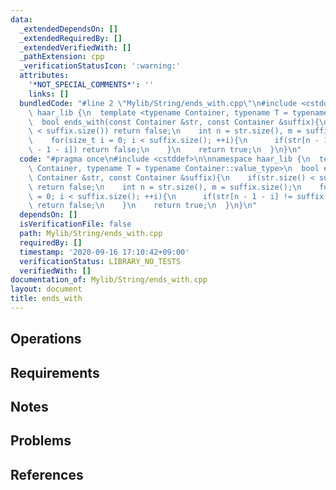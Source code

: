 ```yaml
---
data:
  _extendedDependsOn: []
  _extendedRequiredBy: []
  _extendedVerifiedWith: []
  _pathExtension: cpp
  _verificationStatusIcon: ':warning:'
  attributes:
    '*NOT_SPECIAL_COMMENTS*': ''
    links: []
  bundledCode: "#line 2 \"Mylib/String/ends_with.cpp\"\n#include <cstddef>\n\nnamespace\
    \ haar_lib {\n  template <typename Container, typename T = typename Container::value_type>\n\
    \  bool ends_with(const Container &str, const Container &suffix){\n    if(str.size()\
    \ < suffix.size()) return false;\n    int n = str.size(), m = suffix.size();\n\
    \    for(size_t i = 0; i < suffix.size(); ++i){\n      if(str[n - 1 - i] != suffix[m\
    \ - 1 - i]) return false;\n    }\n    return true;\n  }\n}\n"
  code: "#pragma once\n#include <cstddef>\n\nnamespace haar_lib {\n  template <typename\
    \ Container, typename T = typename Container::value_type>\n  bool ends_with(const\
    \ Container &str, const Container &suffix){\n    if(str.size() < suffix.size())\
    \ return false;\n    int n = str.size(), m = suffix.size();\n    for(size_t i\
    \ = 0; i < suffix.size(); ++i){\n      if(str[n - 1 - i] != suffix[m - 1 - i])\
    \ return false;\n    }\n    return true;\n  }\n}\n"
  dependsOn: []
  isVerificationFile: false
  path: Mylib/String/ends_with.cpp
  requiredBy: []
  timestamp: '2020-09-16 17:10:42+09:00'
  verificationStatus: LIBRARY_NO_TESTS
  verifiedWith: []
documentation_of: Mylib/String/ends_with.cpp
layout: document
title: ends_with
---
```


## Operations

## Requirements

## Notes

## Problems

## References
